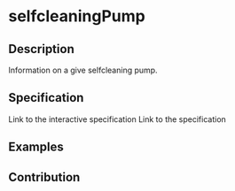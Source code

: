 # selfcleaningPump

## Description
Information on a give selfcleaning pump.

## Specification

Link to the interactive specification
Link to the specification

## Examples

## Contribution
